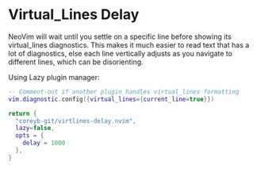 # Virtual_Lines Delay

NeoVim will wait until you settle on a specific line before showing
its virtual_lines diagnostics.  This makes it much easier to read text
that has a lot of diagnostics, else each line vertically adjusts as you
navigate to different lines, which can be disorienting.

Using Lazy plugin manager:

```Lua
-- Comment-out if another plugin handles virtual_lines formatting
vim.diagnostic.config({virtual_lines={current_line=true}})

return {
  "coreyb-git/virtlines-delay.nvim",
  lazy=false,
  opts = {
    delay = 1000
  },
}
```
